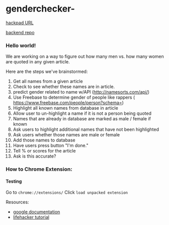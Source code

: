 genderchecker-
==============
[hackpad URL](https://techlady.hackpad.com/Gender-Checker-GCsRxOmaqKG)

[backend repo](https://github.com/rioh/genderchecker_backend)

### Hello world! 

We are working on a way to figure out how many men vs. how many women are quoted in any given article.

Here are the steps we've brainstormed: 

1. Get all names from a given article
2. Check to see whether these names are in article. 
3. predict gender related to name w/API (http://namesorts.com/api/)
4. Use Freebase to determine gender of people like rappers ( https://www.freebase.com/people/person?schema=) 
5. Highlight all known names from database in article
6. Allow user to un-highlight a name if it is not a person being quoted
7. Names that are already in database are marked as male / female if known
8. Ask users to highlight additional names that have not been highlighted
9. Ask users whether those names are male or female
10. Add those names to database
11. Have users press button "I'm done."
12. Tell % or scores for the article
13. Ask is this accurate?

### How to Chrome Extension:
#### Testing
Go to `chrome://extensions/`
Click `load unpacked extension`


Resources:

- [google documentation](https://developer.chrome.com/extensions/getstarted#resources)    
- [lifehacker tutorial](http://lifehacker.com/5857721/how-to-build-a-chrome-extension)
